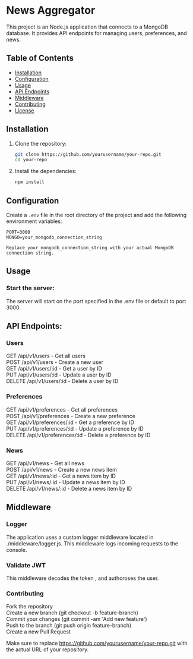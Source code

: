 # News Aggregator

This project is an Node.js application that connects to a MongoDB database. It provides API endpoints for managing users, preferences, and news.

## Table of Contents

- [Installation](#installation)
- [Configuration](#configuration)
- [Usage](#usage)
- [API Endpoints](#api-endpoints)
- [Middleware](#middleware)
- [Contributing](#contributing)
- [License](#license)

## Installation

1. Clone the repository:
    ```sh
    git clone https://github.com/yourusername/your-repo.git
    cd your-repo
    ```

2. Install the dependencies:
    ```sh
    npm install
    ```

## Configuration

Create a `.env` file in the root directory of the project and add the following environment variables:

```env
PORT=3000
MONGO=your_mongodb_connection_string

Replace your_mongodb_connection_string with your actual MongoDB connection string.
```

## Usage
### Start the server:

The server will start on the port specified in the .env file or default to port 3000.

## API Endpoints:
### Users
GET /api/v1/users - Get all users<br>
POST /api/v1/users - Create a new user<br>
GET /api/v1/users/:id - Get a user by ID<br>
PUT /api/v1/users/:id - Update a user by ID<br>
DELETE /api/v1/users/:id - Delete a user by ID<br>

### Preferences
GET /api/v1/preferences - Get all preferences<br>
POST /api/v1/preferences - Create a new preference<br>
GET /api/v1/preferences/:id - Get a preference by ID<br>
PUT /api/v1/preferences/:id - Update a preference by ID<br>
DELETE /api/v1/preferences/:id - Delete a preference by ID<br>

### News
GET /api/v1/news - Get all news<br>
POST /api/v1/news - Create a new news item<br>
GET /api/v1/news/:id - Get a news item by ID<br>
PUT /api/v1/news/:id - Update a news item by ID<br>
DELETE /api/v1/news/:id - Delete a news item by ID<br>

## Middleware
### Logger
The application uses a custom logger middleware located in ./middleware/logger.js. This middleware logs incoming requests to the console.

### Validate JWT
This middleware decodes the token , and authoroses the user.

### Contributing
Fork the repository<br>
Create a new branch (git checkout -b feature-branch)<br>
Commit your changes (git commit -am 'Add new feature')<br>
Push to the branch (git push origin feature-branch)<br>
Create a new Pull Request<br>




Make sure to replace https://github.com/yourusername/your-repo.git with the actual URL of your repository.